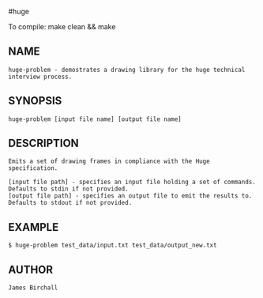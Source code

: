 #huge

To compile:
    make clean && make

## NAME
    huge-problem - demostrates a drawing library for the huge technical interview process.

## SYNOPSIS
    huge-problem [input file name] [output file name]

## DESCRIPTION
    Emits a set of drawing frames in compliance with the Huge specification.

    [input file path] - specifies an input file holding a set of commands. Defaults to stdin if not provided.
    [output file path] - specifies an output file to emit the results to.  Defaults to stdout if not provided.

## EXAMPLE
    $ huge-problem test_data/input.txt test_data/output_new.txt

## AUTHOR
    James Birchall

